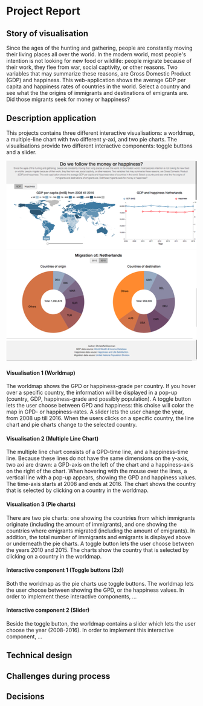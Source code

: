 # Project Report

## Story of visualisation

Since the ages of the hunting and gathering, people are constantly moving their living places all over the world. In the modern
world, most people's intention is not looking for new food or wildlife: people migrate because of their work, they
flee from war, social captivity, or other reasons. Two variables that may summarize these reasons, are Gross Domestic
Product (GDP) and happiness. This web-application shows the average GDP per capita and happiness rates of
countries in the world. Select a country and see what the the origins of immigrants and destinations of emigrants
are. Did those migrants seek for money or happiness?

## Description application

This projects contains three different interactive visualisations: a worldmap, a multiple-line chart with two different y-axi, and two pie charts. The visualisations provide two different interactive components: toggle buttons and a slider.

![](/doc/final-snap1.png)
![](/doc/final-snap2.png)
![](/doc/final-snap3.png)

#### Visualisation 1 (Worldmap)
The worldmap shows the GPD or happiness-grade per country. If you hover over a specific country, the information will be displayed in a pop-up (country, GDP, happiness-grade and possibly population). A toggle button lets the user choose between GPD and happiness: this choise will color the map in GPD- or happiness-rates. A slider lets the user change the year, from 2008 up till 2016. When the users clicks on a specific country, the line chart and pie charts change to the selected country.

#### Visualisation 2 (Multiple Line Chart)
The multiple line chart consists of a GPD-time line, and a happiness-time line. Because these lines do not have the same dimensions on the y-axis, two axi are drawn: a GPD-axis on the left of the chart and a happiness-axis on the right of the chart. When hovering with the mouse over the lines, a vertical line with a pop-up appears, showing the GPD and happiness values. The time-axis starts at 2008 and ends at 2016. The chart shows the country that is selected by clicking on a country in the worldmap.

#### Visualisation 3 (Pie charts)
There are two pie charts: one showing the countries from which immigrants originate (including the amount of immigrants), and one showing the countries where emigrants migrated (including the amount of emigrants). In addition, the total number of immigrants and emigrants is displayed above or underneath the pie charts. A toggle button lets the user choose between the years 2010 and 2015. The charts show the country that is selected by clicking on a country in the worldmap.

#### Interactive component 1 (Toggle buttons (2x))
Both the worldmap as the pie charts use toggle buttons. The worldmap lets the user choose between showing the GPD, or the happiness values. In order to implement these interactive components, ...

#### Interactive component 2 (Slider)
Beside the toggle button, the worldmap contains a slider which lets the user choose the year (2008-2016). In order to implement this interactive component, ...



## Technical design


## Challenges during process


## Decisions

